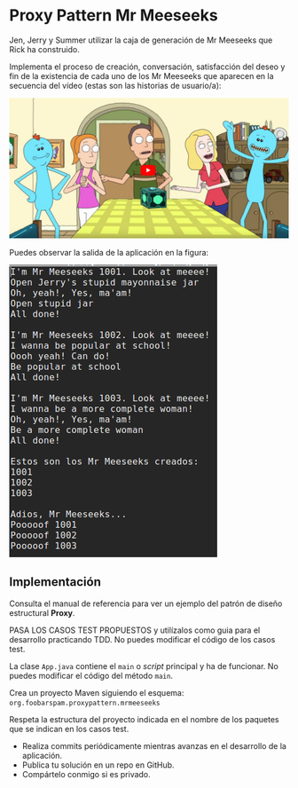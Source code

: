 
Proxy Pattern Mr Meeseeks
=========================

Jen, Jerry y Summer utilizar la caja de generación de Mr Meeseeks que Rick ha construido.

Implementa el proceso de creación, conversación, satisfacción del deseo y fin de la existencia de cada uno de los Mr Meeseeks que aparecen en la secuencia del vídeo (estas son las historias de usuario/a):

[![Cómo invocar a un Mr Meeseeks](./mrmeeseeks_sequence.png)](https://www.youtube.com/watch?v=qUYvIAP3qQk&t=3s)

Puedes observar la salida de la aplicación en la figura:

![Salida consola](./salida_terminal.png)

## Implementación

Consulta el manual de referencia para ver un ejemplo del patrón de diseño estructural **Proxy**.

PASA LOS CASOS TEST PROPUESTOS y utilízalos como guia para el desarrollo practicando TDD. No puedes modificar el código de los casos test.

La clase `App.java` contiene el `main` o _script_ principal y ha de funcionar. No puedes modificar el código del método `main`.

Crea un proyecto Maven siguiendo el esquema: `org.foobarspam.proxypattern.mrmeeseeks`

Respeta la estructura del proyecto indicada en el nombre de los paquetes que se indican en los casos test.

- Realiza commits periódicamente mientras avanzas en el desarrollo de la aplicación.
- Publica tu solución en un repo en GitHub.
- Compártelo conmigo si es privado.

